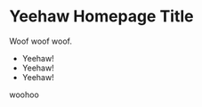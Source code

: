 # Yeehaw Homepage Title

Woof woof woof.  <!-- Default Homepage-->

- Yeehaw!
- Yeehaw!
- Yeehaw!

woohoo
